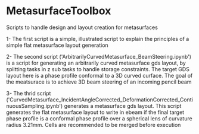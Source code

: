 # MetasurfaceToolbox
Scripts to handle design and layout creation for metasurfaces

1- The first script is a simple, illustrated script to explain the principles of a simple flat metasurface layout generation

2- The second script ('ArbitrarilyCurvedMetasurface_BeamSteering.ipynb') is a script for generating an arbitrarily curved metasurface gds layout, by splitting tasks in z sub tasks to handle storage constraints. The target GDS layout here is a phase profile conformal to a 3D curved curface. The goal of the meatsurace is to achieve 3D beam steering of an incoming pencil beam

3- The thrid script ('CurvedMetasurface_IncidentAngleCorrected_DeformationCorrected_ContinuousSampling.ipynb')  generates a metasurface gds layout. This script generates the flat metasurface layout to write in ebeam if the final target phase profile is a conformal phase profile over a spherical lens of curvature radius 3.21mm. Cells are recommended to be merged before execution


